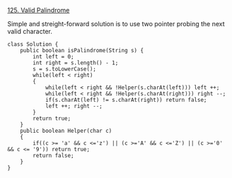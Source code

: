 [125. Valid Palindrome](https://leetcode.com/problems/valid-palindrome/description/)

Simple and streight-forward solution is to use two pointer probing the next valid character.

```
class Solution {
    public boolean isPalindrome(String s) {
        int left = 0;
        int right = s.length() - 1;
        s = s.toLowerCase();
        while(left < right)
        {
            while(left < right && !Helper(s.charAt(left))) left ++;
            while(left < right && !Helper(s.charAt(right))) right --;
            if(s.charAt(left) != s.charAt(right)) return false;
            left ++; right --;
        }
        return true;
    }
    public boolean Helper(char c)
    {
        if((c >= 'a' && c <='z') || (c >='A' && c <='Z') || (c >='0' && c <= '9')) return true;
        return false;
    }
}
```

